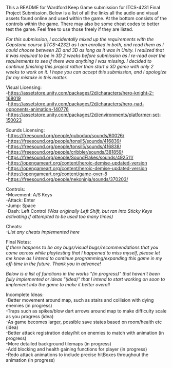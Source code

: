 This a README for Wardford Keep Game submission for ITCS-4231 Final Project Submission. Below is a list of all the links all the audio and visual assets found online and used within the game. At the bottom consists of the controls within the game. There may also be some cheat codes to better test the game. Feel free to use those freely if they are listed. <br />

*For this submission, I accidentally mixed up the requirements with the Capstone course (ITCS-4232) as I am enrolled in both, and read them as I could choose between 2D and 3D as long as it was in Unity. I realized that it was required to be in 3D 2 weeks before submission as I re-read over the requirements to see if there was anything I was missing. I decided to continue finishing this project rather than start a 3D game with only 2 weeks to work on it. I hope you can accept this submission, and I apologize for my mistake in this matter.* <br />

Visual Licensing: <br />
-https://assetstore.unity.com/packages/2d/characters/hero-knight-2-168019 <br />
-https://assetstore.unity.com/packages/2d/characters/hero-nad-opponents-animation-140776 <br />
-https://assetstore.unity.com/packages/2d/environments/platformer-set-150023 <br />

Sounds Licensing: <br />
-https://freesound.org/people/qubodup/sounds/60026/ <br />
-https://freesound.org/people/tonsil5/sounds/416839/ <br />
-https://freesound.org/people/tonsil5/sounds/416838/ <br />
-https://freesound.org/people/cribbler/sounds/381859/ <br />
-https://freesound.org/people/SoundFlakes/sounds/492511/ <br />
-https://opengameart.org/content/heroic-demise-updated-version <br />
-https://opengameart.org/content/heroic-demise-updated-version <br />
-https://opengameart.org/content/game-over-8 <br />
-https://freesound.org/people/nekoninja/sounds/370203/ <br />

Controls: <br />
-Movement: A/S Keys <br />
-Attack: Enter <br />
-Jump: Space <br />
-Dash: Left Control *(Was originally Left Shift, but ran into Sticky Keys activating if attempted to be used too many times)* <br />


Cheats: <br />
*-List any cheats implemented here* <br />


Final Notes: <br />
*If there happens to be any bugs/visual bugs/recommendations that you come across while playtesting that I happened to miss myself, please let me know as I intend to continue programming/expanding this game in my off-time in the future. Thank you in advance!* <br />

*Below is a list of functions in the works "(in progress)" that haven't been fully implemented or ideas "(idea)" that I intend to start working on soon to implement into the game to make it better overall* <br />

Incomplete Ideas: <br />
-Better movement around map, such as stairs and collision with dying enemies (in progress) <br />
-Traps such as spikes/blow dart arrows around map to make difficulty scale as you progress (idea) <br />
-As game becomes larger, possible save states based on room/health etc (idea) <br />
-Better attack registration delay/hit on enemies to match with animation (in progress) <br />
-More detailed background tilemaps (in progress) <br />
-Add blocking and health gaining functions for player (in progress) <br />
-Redo attack animations to include precise hitBoxes throughout the animation (in progress) <br />
